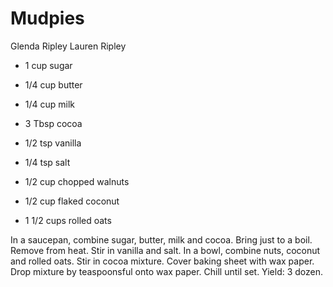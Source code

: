 # Mudpies

Glenda Ripley
Lauren Ripley

- 1 cup sugar
- 1/4 cup butter
- 1/4 cup milk
- 3 Tbsp cocoa
- 1/2 tsp vanilla

- 1/4 tsp salt
- 1/2 cup chopped walnuts
- 1/2 cup flaked coconut
- 1 1/2 cups rolled oats

In a saucepan, combine sugar, butter, milk and cocoa. Bring just to a boil. Remove from heat. Stir in vanilla and salt. In a bowl, combine nuts, coconut and rolled oats. Stir in cocoa mixture. Cover baking sheet with wax paper. Drop mixture by teaspoonsful onto wax paper. Chill until set.  Yield: 3 dozen.